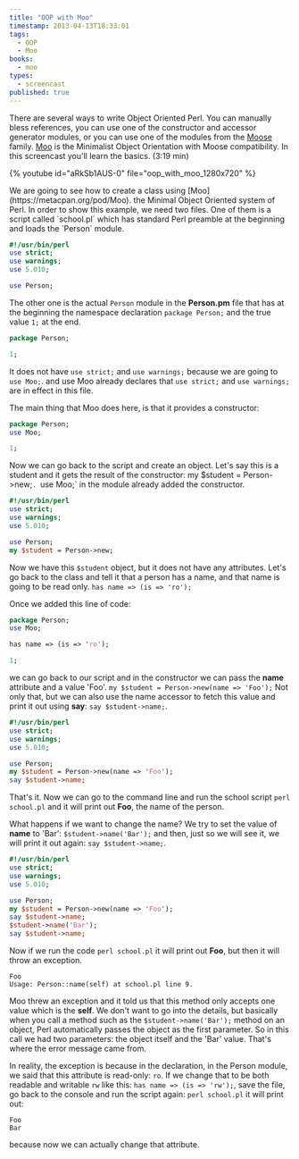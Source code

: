 ```yaml
---
title: "OOP with Moo"
timestamp: 2013-04-13T18:33:01
tags:
  - OOP
  - Moo
books:
  - moo
types:
  - screencast
published: true
---
```



There are several ways to write Object Oriented Perl. You can manually bless references, you can use one of the constructor and accessor generator modules,
or you can use one of the modules from the [Moose](/moose) family. [Moo](/moo) is the Minimalist Object Orientation with Moose compatibility. In this screencast you'll learn
the basics. (3:19 min)


{% youtube id="aRkSb1AUS-0" file="oop_with_moo_1280x720" %}

<div id="text">
We are going to see how to create a class using [Moo](https://metacpan.org/pod/Moo).
the Minimal Object Oriented system of Perl. In order to show this example, we need two files.
One of them is a script called `school.pl` which has standard Perl preamble
at the beginning and loads the `Person` module.

```perl
#!/usr/bin/perl
use strict;
use warnings;
use 5.010;

use Person;
```

The other one is the actual `Person` module in the <b>Person.pm</b> file
that has at the beginning the namespace declaration `package Person;` and the
true value `1;` at the end.

```perl
package Person;

1;
```

It does not have `use strict;` and `use warnings;`
because we are going to `use Moo;`.
and use Moo already declares that `use strict;` and `use warnings;`
are in effect in this file.

The main thing that Moo does here, is that it provides a constructor:

```perl
package Person;
use Moo;

1;
```

Now we can go back to the script and create an object. Let's say this is a student
and it gets the result of the constructor: <h>my $student = Person->new;`.
`use Moo;` in the module already added the constructor.

```perl
#!/usr/bin/perl
use strict;
use warnings;
use 5.010;

use Person;
my $student = Person->new;
```

Now we have this `$student` object, but it does not have any attributes.
Let's go back to the class and tell it that a person has a name, and that name
is going to be read only. `has name => (is => 'ro');`

Once we added this line of code:

```perl
package Person;
use Moo;

has name => (is => 'ro');

1;
```

we can go back to our script and in the constructor we can pass the
<b>name</b> attribute and a value 'Foo'. 
`my $student = Person->new(name => 'Foo');`
Not only that, but we can also use the name accessor to fetch this value
and print it out using <b>say</b>: `say $student->name;`.

```perl
#!/usr/bin/perl
use strict;
use warnings;
use 5.010;

use Person;
my $student = Person->new(name => 'Foo');
say $student->name;
```

That's it. Now we can go to the command line and run the school script
`perl school.pl` and it will print out <b>Foo</b>, the name of the
person.

What happens if we want to change the name? We try to set the value of
<b>name</b> to 'Bar': `$student->name('Bar');` and then, just so
we will see it, we will print it out again: `say $student->name;`.

```perl
#!/usr/bin/perl
use strict;
use warnings;
use 5.010;

use Person;
my $student = Person->new(name => 'Foo');
say $student->name;
$student->name('Bar');
say $student->name;
```

Now if we run the code `perl school.pl` it will print out <b>Foo</b>,
but then it will throw an exception.

```
Foo
Usage: Person::name(self) at school.pl line 9.
```

Moo threw an exception and it told us that this method only accepts one value
which is the <b>self</b>. We don't want to go into the details, but basically
when you call a method such as the `$student->name('Bar');` method on an object,
Perl automatically passes the object as the first parameter. So in this call we had
two parameters: the object itself and the 'Bar' value. That's where the error message
came from.

In reality, the exception is because in the declaration, in the Person module, we said
that this attribute is read-only: `ro`. If we change that to be both readable
and writable `rw` like this: `has name => (is => 'rw');`, save the file,
go back to the console and run the script again: `perl school.pl` it will print out:

```
Foo
Bar
```

because now we can actually change that attribute.

</div>
